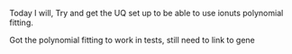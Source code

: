 Today I will,
Try and get the UQ set up to be able to use ionuts polynomial fitting. 

Got the polynomial fitting to work in tests, still need to link to gene